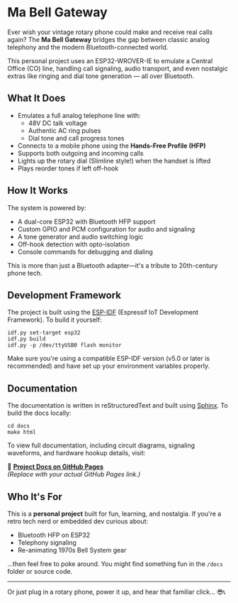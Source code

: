 # Ma Bell Gateway

Ever wish your vintage rotary phone could make and receive real calls again? The **Ma Bell Gateway** bridges the gap between classic analog telephony and the modern Bluetooth-connected world.

This personal project uses an ESP32-WROVER-IE to emulate a Central Office (CO) line, handling call signaling, audio transport, and even nostalgic extras like ringing and dial tone generation — all over Bluetooth.

## What It Does

- Emulates a full analog telephone line with:
  - 48V DC talk voltage
  - Authentic AC ring pulses
  - Dial tone and call progress tones
- Connects to a mobile phone using the **Hands-Free Profile (HFP)**
- Supports both outgoing and incoming calls
- Lights up the rotary dial (Slimline style!) when the handset is lifted
- Plays reorder tones if left off-hook

## How It Works

The system is powered by:

- A dual-core ESP32 with Bluetooth HFP support
- Custom GPIO and PCM configuration for audio and signaling
- A tone generator and audio switching logic
- Off-hook detection with opto-isolation
- Console commands for debugging and dialing

This is more than just a Bluetooth adapter—it's a tribute to 20th-century phone tech.

## Development Framework

The project is built using the [ESP-IDF](https://docs.espressif.com/projects/esp-idf/en/latest/) (Espressif IoT Development Framework). To build it yourself:

```
idf.py set-target esp32
idf.py build
idf.py -p /dev/ttyUSB0 flash monitor
```

Make sure you're using a compatible ESP-IDF version (v5.0 or later is recommended) and have set up your environment variables properly.

## Documentation

The documentation is written in reStructuredText and built using [Sphinx](https://www.sphinx-doc.org/). To build the docs locally:

```
cd docs
make html
```

To view full documentation, including circuit diagrams, signaling waveforms, and hardware hookup details, visit:

📘 **[Project Docs on GitHub Pages](https://yourusername.github.io/ma-bell-gateway/)**  
*(Replace with your actual GitHub Pages link.)*

## Who It's For

This is a **personal project** built for fun, learning, and nostalgia. If you're a retro tech nerd or embedded dev curious about:

- Bluetooth HFP on ESP32
- Telephony signaling
- Re-animating 1970s Bell System gear

...then feel free to poke around. You might find something fun in the `/docs` folder or source code.

---

Or just plug in a rotary phone, power it up, and hear that familiar click... 😎📞
